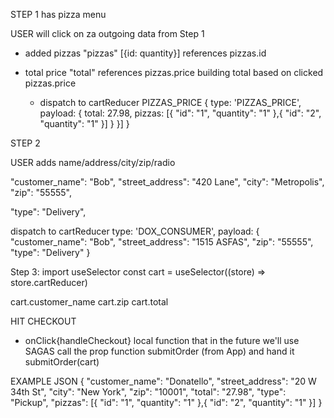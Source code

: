 STEP 1 has pizza menu

USER will click on za
outgoing data from Step 1
- added pizzas "pizzas"
  [{id:
    quantity}]
    references pizzas.id
- total price "total"
    references pizzas.price
    building total based on clicked pizzas.price

  - dispatch to cartReducer PIZZAS_PRICE
    {
  type: 'PIZZAS_PRICE',
  payload: {
    total: 27.98,
    pizzas: [{
        "id": "1",
        "quantity": "1"
      },{
        "id": "2",
        "quantity": "1"
  }]
  }
  }]
}

STEP 2 

USER adds name/address/city/zip/radio

"customer_name": "Bob",
  "street_address": "420 Lane",
  "city": "Metropolis",
  "zip": "55555",
  
  "type": "Delivery",

dispatch to cartReducer 
type: 'DOX_CONSUMER',
payload: {
  "customer_name": "Bob",
  "street_address": "1515 ASFAS",
  "zip": "55555",
  "type": "Delivery"
}

Step 3:
import useSelector
const cart = useSelector((store) => store.cartReducer)

cart.customer_name
cart.zip
cart.total

HIT CHECKOUT
- onClick{handleCheckout}
local function that 
in the future we'll use SAGAS
call the prop function submitOrder (from App)
and hand it submitOrder(cart)



EXAMPLE JSON
{
  "customer_name": "Donatello",
  "street_address": "20 W 34th St",
  "city": "New York",
  "zip": "10001",
  "total": "27.98",
  "type": "Pickup",
  "pizzas": [{
    "id": "1",
    "quantity": "1"
  },{
    "id": "2",
    "quantity": "1"
  }]
}